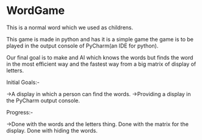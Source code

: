 # WordGame

This is a normal word which we used as childrens.

This game is made in python and has it is a simple game the game is to be played in the output console of PyCharm(an IDE for python).

Our final goal is to make and AI which knows the words but finds the word in the most efficient way and the fastest way from a big matrix of display of letters.


Initial Goals:- 

->A display in which a person can find the words.
->Providing a display in the PyCharm output console.




Progress:-

->Done with the words and the letters thing.
Done with the matrix for the display.
Done with hiding the words.
